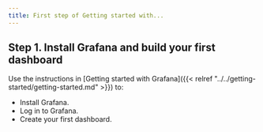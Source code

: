 ```yaml
---
title: First step of Getting started with...
---
```


## Step 1. Install Grafana and build your first dashboard

Use the instructions in [Getting started with Grafana]({{< relref "../../getting-started/getting-started.md" >}}) to:

- Install Grafana.
- Log in to Grafana.
- Create your first dashboard.